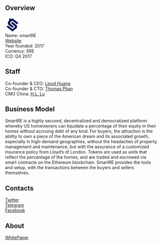 ## Overview
![logo](../projects/logo/smartre.png)  
Name: smartRE  
[Website](https://www.smartre.io/)  
Year founded: 2017  
Currency: SRE  
ICO: Q4 2017
## Staff
Co-founder & CEO: [Lloyd Huang](../people/lloyd_huang.md)  
Co-founder & CTO: [Thomas Phan](../people/thomas_phan.md)  
CMO China: [H.L. Lu](../people/h.l._lu.md)  
## Business Model
SmartRE is a highly secured, decentralized and democratized platform
whereby US homeowners can liquidate a percentage of their equity in their
homes without accruing debt of any kind. For buyers, the attraction is the ability
to own a piece of the American dream and its associated growth, especially in
high-demand geographies, without the headaches of property management and
maintenance, but with the assurance of a customized insurance policy from
Lloyd’s of London. Tokens are used as units that reflect the percentage of the
homes, and are traded and escrowed via smart contracts on the Ethereum
blockchain. SmartRE provides the tools and setup, with the transactions between
the buyers and sellers themselves.  
## Contacts  
[Twitter](https://twitter.com/SmartRE_Info)    
[Telegram](https://t.me/joinchat/CIrwoURAcSeIiOmwTs8eIw)   
[Facebook](https://www.facebook.com/SmartRe-275679492909956)
## About  
[WhitePaper](https://www.amazon.com/clouddrive/share/PSAC2LYWmyrqGDK6WcvHG2jZ1sjRjdNa9YtohHEA6DJ/kGHW-3d_RI29D8N5lUD_0Q?_encoding=UTF8&*Version*=1&*entries*=0&mgh=1)  
